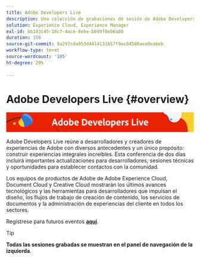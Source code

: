 ```yaml
---
title: Adobe Developers Live
description: Una colección de grabaciones de sesión de Adobe Developers Live
solution: Experience Cloud, Experience Manager
exl-id: bb103c45-18c7-4ace-8ebe-bb99f8eb6a88
duration: 156
source-git-commit: 9a297cda953d4414131657f9ac84580aea0eabeb
workflow-type: tm+mt
source-wordcount: '105'
ht-degree: 29%

---
```


# Adobe Developers Live {#overview}

<img alt="Adobe Developers Live" src="assets/adl.png" />

Adobe Developers Live reúne a desarrolladores y creadores de experiencias de Adobe con diversos antecedentes y un único propósito: construir experiencias integrales increíbles. Esta conferencia de dos días incluirá importantes actualizaciones para desarrolladores, sesiones técnicas y oportunidades para establecer contactos con la comunidad.

Los equipos de productos de Adobe de Adobe Experience Cloud, Document Cloud y Creative Cloud mostrarán los últimos avances tecnológicos y las herramientas para desarrolladores que impulsan el diseño, los flujos de trabajo de creación de contenido, los servicios de documentos y la administración de experiencias del cliente en todos los sectores.

Regístrese para futuros eventos **[aquí](https://developerevents.adobe.com/)**.

>[!TIP]
>
>**Todas las sesiones grabadas se muestran en el panel de navegación de la izquierda**.

<!--

## October 2021

Adobe product teams across Adobe Experience Cloud, Document Cloud and Creative Cloud showcased the latest tech advances and developer tools powering design, content creation workflows, document services and customer experience management across industries.

Check out the all of the other [sessions](2021/october/overview.md) !

<table>
  <tr>
   <td>
      <a href="2021/october/headless.md">
      <img alt="Headless Sites" src="assets/mathias.png"/>
      </a>
      <div>
         <a href="2021/october/headless.md"><strong>Headless Sites</strong></a>         
         <br/><em>with Mathias Siegl, Principal Product Manager, AEM Sites</em>
      </div>
      <p>
        <br/>
         With GraphQL for Content Fragments available for AEM 6.5 and Adobe Experience Manager as a Cloud Service, let's explore how Adobe Experience Manager can be used as a headless CMS.
      </p>
     </td>   
     <td>
      <a href="2021/october/aep-integration.md">
      <img alt="Overview of Adobe Experience Platform integration" src="assets/eric.png"/>
      </a>
      <div>
         <a href="2021/october/aep-integration.md"><strong>Overview of Adobe Experience Platform integration</strong></a>
         <br/><em>with Eric Knee, Principal Enterprise Solution Architect</em>
      </div>
      <p>
        <br/>
         This session will give you an overall view of different ways that Adobe Experience Platform can integrate within your ecosystem and things to consider when planning the integration work.
      </p>
   </td>
   </td>
     <td>
      <a href="2021/october/pdf-services-api.md">
      <img alt="Generating documents and capturing e-signatures in your apps using Adobe Sign API" src="assets/ben.png"/>
      </a>
      <div>
         <a href="2021/october/pdf-services-api.md"><strong>Generating documents and capturing e-signatures in your apps using Adobe Sign API</strong></a>
         <br/><em>with Ben Vanderberg, Principal Developer Evangelist</em>
      </div>
      <p>
        <br/>
         Adobe Document Generation API is a powerful document creation service driven by Microsoft Word templates merged with your data. When combined with Adobe Sign API, developers have an easy way to generate dynamic documents ready to be processed through the Sign workflow.
      </p>
   </td> 
  </tr>
</table>

## February 2021

This two-day conference featured important Adobe Experience Manager developer updates, such as Headless and GraphQL, Adobe Experience Manager as a Cloud Service, technical sessions and community networking opportunities.

Check out the all of the other [sessions](2021/february/overview.md).

<table>
  <tr>
   <td>
      <a href="2021/february/headless-graphql-content-fragments.md">
      <img alt="Headless - GraphQL with Content Fragments" src="assets/jabran.png"/>
      </a>
      <div>
         <a href="2021/february/headless-graphql-content-fragments.md"><strong>Headless - GraphQL with Content Fragments</strong></a>         
         <br/><em>with Jabran Asghar, Sr. Software Engineer</em>
      </div>
      <p>
        <br/>
         Learn about the new headless capabilities with the most recent Content Fragment enhancements. This session will focus on the GraphQL API for AEM Cloud Service.
      </p>
     </td>   
     <td>
      <a href="2021/february/rapid-frontend-devlopment.md">
      <img alt="Frontend Dev - Your future workflow to rapidly build & deploy the frontend of your site." src="assets/gabriel.png"/>
      </a>
      <div>
         <a href="2021/february/rapid-frontend-devlopment.md"><strong>Frontend Dev - Your future workflow to rapidly build & deploy the frontend of your site.</strong></a>
         <br/><em>with Gabriel Walt, Sr. Product Manager</em>
      </div>
      <p>
        <br/>
         Use Site Templates to create new sites in few clicks, and bring back the fun of frontend development with the rapid deployment of frontend assets like CSS&JS.
      </p>
   </td>
   </td>
     <td>
      <a href="2021/february/get-ready-aem-cloud.md">
      <img alt="Get ready for the Cloud Service - Migration best practices" src="assets/andreea.png"/>
      </a>
      <div>
         <a href="2021/february/get-ready-aem-cloud.md"><strong>Get ready for the Cloud Service - Migration best practices</strong></a>
         <br/><em>with Andreea Moise, Sr. Software Engineer</em>
      </div>
      <p>
        <br/>
         Adapting your code base to make it cloud-friendly and bulletproof against future upgrades handled under the hood is key to maximize AEM Cloud Service benefits.
      </p>
   </td>
  </tr>
</table>

-->

